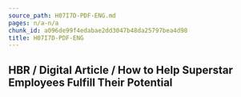 ```yaml
---
source_path: H07I7D-PDF-ENG.md
pages: n/a-n/a
chunk_id: a096de99f4edabae2dd3047b48da25797bea4d98
title: H07I7D-PDF-ENG
---
```

## HBR / Digital Article / How to Help Superstar Employees Fulfill Their Potential
